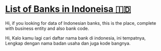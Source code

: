 # [List of Banks in Indoneisa 🇮🇩](https://raw.githubusercontent.com/vnxx/list-of-banks-in-indoneisa-json/master/index.json)
Hi, if you looking for data of Indonesian banks, this is the place,
complete with business entity and also bank code.

Hi, Kalo kamu lagi cari daftar nama bank di indonesia, ini tempatnya,
Lengkap dengan nama badan usaha dan juga kode bangnya.
